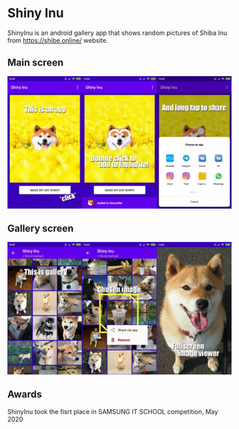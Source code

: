 # Shiny Inu
ShinyInu is an android gallery app that shows random pictures of Shiba Inu from <https://shibe.online/> website.

## Main screen
![Main screen](https://github.com/DanielPancake/shinyinu/raw/master/assets/preview.webp)

## Gallery screen
![Gallery screen](https://github.com/DanielPancake/shinyinu/raw/master/assets/preview2.webp)

## Awards
ShinyInu took the fisrt place in SAMSUNG IT SCHOOL competition, May 2020

